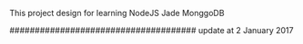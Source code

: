 This project design for learning NodeJS Jade MonggoDB

#####################################
update at 2 January 2017
